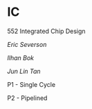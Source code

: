 # IC
552 Integrated Chip Design

*Eric Severson*

*Ilhan Bok*

*Jun Lin Tan*

P1 - Single Cycle

P2 - Pipelined
